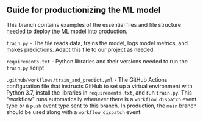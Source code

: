 ## Guide for productionizing the ML model

This branch contains examples of the essential files and file structure needed to deploy the ML model into production.

`train.py` - The file reads data, trains the model, logs model metrics, and makes predictions. Adapt this file to our project as needed.

`requirements.txt` - Python libraries and their versions needed to run the `train.py` script

`.github/workflows/train_and_predict.yml` - The GitHub Actions configuration file that instructs GitHub to set up a virtual environment with Python 3.7, install the libraries in `requirements.txt`, and run `train.py`. This "workflow" runs automatically whenever there is a `workflow_dispatch` event type or a `push` event type sent to this branch. In production, the `main` branch should be used along with a `workflow_dispatch` event. 